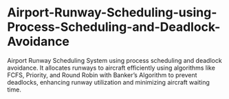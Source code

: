 # Airport-Runway-Scheduling-using-Process-Scheduling-and-Deadlock-Avoidance
Airport Runway Scheduling System using process scheduling and deadlock avoidance. It allocates runways to aircraft efficiently using algorithms like FCFS, Priority, and Round Robin with Banker’s Algorithm to prevent deadlocks, enhancing runway utilization and minimizing aircraft waiting time.
